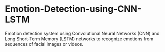 # Emotion-Detection-using-CNN-LSTM
Emotion detection system using Convolutional Neural Networks (CNN) and Long Short-Term Memory (LSTM) networks to recognize emotions from sequences of facial images or videos.
